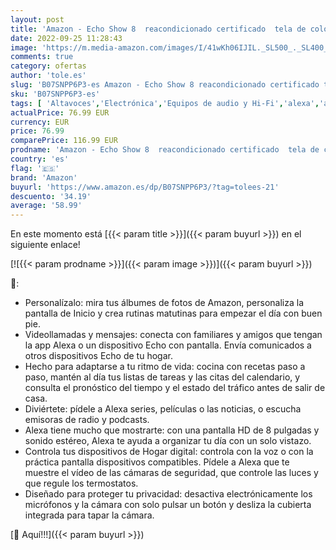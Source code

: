 ```yaml
---
layout: post
title: 'Amazon - Echo Show 8  reacondicionado certificado  tela de color antracita - Una pantalla inteligente HD de 8 pulgadas con Alexa'
date: 2022-09-25 11:28:43
image: 'https://m.media-amazon.com/images/I/41wKh06IJIL._SL500_._SL400_.jpg'
comments: true
category: ofertas
author: 'tole.es'
slug: 'B07SNPP6P3-es Amazon - Echo Show 8 reacondicionado certificado tela de...'
sku: 'B07SNPP6P3-es'
tags: [ 'Altavoces','Electrónica','Equipos de audio y Hi-Fi','alexa','amazon','🇪🇸', ]
actualPrice: 76.99 EUR
currency: EUR
price: 76.99
comparePrice: 116.99 EUR
prodname: 'Amazon - Echo Show 8  reacondicionado certificado  tela de color antracita - Una pantalla inteligente HD de 8 pulgadas con Alexa'
country: 'es'
flag: '🇪🇸'
brand: 'Amazon'
buyurl: 'https://www.amazon.es/dp/B07SNPP6P3/?tag=tolees-21'
descuento: '34.19'
average: '58.99'
---
```


En este momento está [{{< param title >}}]({{< param buyurl >}}) en el siguiente enlace!

[![{{< param prodname >}}]({{< param image >}})]({{< param buyurl >}})

🔎:

- Personalízalo: mira tus álbumes de fotos de Amazon, personaliza la pantalla de Inicio y crea rutinas matutinas para empezar el día con buen pie.
- Videollamadas y mensajes: conecta con familiares y amigos que tengan la app Alexa o un dispositivo Echo con pantalla. Envía comunicados a otros dispositivos Echo de tu hogar.
- Hecho para adaptarse a tu ritmo de vida: cocina con recetas paso a paso, mantén al día tus listas de tareas y las citas del calendario, y consulta el pronóstico del tiempo y el estado del tráfico antes de salir de casa.
- Diviértete: pídele a Alexa series, películas o las noticias, o escucha emisoras de radio y podcasts.
- Alexa tiene mucho que mostrarte: con una pantalla HD de 8 pulgadas y sonido estéreo, Alexa te ayuda a organizar tu día con un solo vistazo.
- Controla tus dispositivos de Hogar digital: controla con la voz o con la práctica pantalla dispositivos compatibles. Pídele a Alexa que te muestre el vídeo de las cámaras de seguridad, que controle las luces y que regule los termostatos.
- Diseñado para proteger tu privacidad: desactiva electrónicamente los micrófonos y la cámara con solo pulsar un botón y desliza la cubierta integrada para tapar la cámara.

[🛒 Aquí!!!]({{< param buyurl >}})
